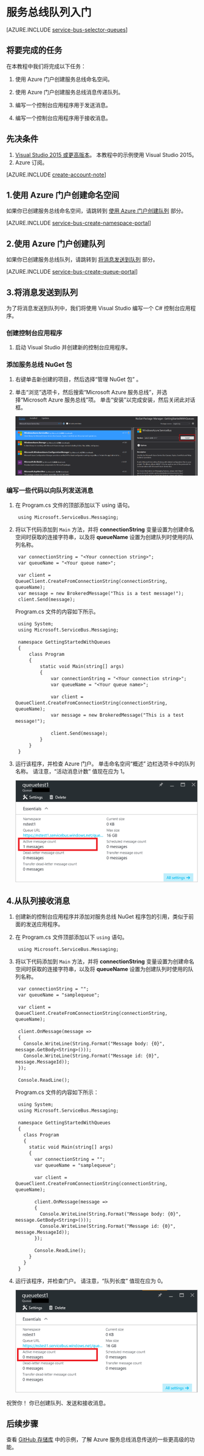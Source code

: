 <properties
    pageTitle="编写使用 Azure 服务总线队列的程序 | Azure"
    description="如何编写用于服务总线消息传送的 C# 控制台应用程序"
    services="service-bus"
    documentationCenter=".net"
    authors="jtaubensee"
    manager="timlt"
    editor=""
    translationtype="Human Translation" />
<tags
    ms.service="service-bus"
    ms.devlang="tbd"
    ms.topic="hero-article"
    ms.tgt_pltfrm="dotnet"
    ms.workload="na"
    ms.date="11/30/2016"
    ms.author="jotaub;sethm"
    wacn.date="04/17/2017"
    ms.sourcegitcommit="7cc8d7b9c616d399509cd9dbdd155b0e9a7987a8"
    ms.openlocfilehash="34911e5ffcf8392691c0a895c24138c4587e683a"
    ms.lasthandoff="04/07/2017" />

# <a name="get-started-with-service-bus-queues"></a>服务总线队列入门

[AZURE.INCLUDE [service-bus-selector-queues](../../includes/service-bus-selector-queues.md)]

## <a name="what-will-be-accomplished"></a>将要完成的任务

在本教程中我们将完成以下任务：

1. 使用 Azure 门户创建服务总线命名空间。

2. 使用 Azure 门户创建服务总线消息传递队列。

3. 编写一个控制台应用程序用于发送消息。

4. 编写一个控制台应用程序用于接收消息。

## <a name="prerequisites"></a>先决条件
1. [Visual Studio 2015 或更高版本](http://www.visualstudio.com)。 本教程中的示例使用 Visual Studio 2015。
2. Azure 订阅。

[AZURE.INCLUDE [create-account-note](../../includes/create-account-note.md)]

## <a name="1-create-a-namespace-using-the-azure-portal"></a>1.使用 Azure 门户创建命名空间

如果你已创建服务总线命名空间，请跳转到 [使用 Azure 门户创建队列](#2-create-a-queue-using-the-azure-portal) 部分。

[AZURE.INCLUDE [service-bus-create-namespace-portal](../../includes/service-bus-create-namespace-portal.md)]

## <a name="2-create-a-queue-using-the-azure-portal"></a>2.使用 Azure 门户创建队列

如果你已创建服务总线队列，请跳转到 [将消息发送到队列](#3-send-messages-to-the-queue) 部分。

[AZURE.INCLUDE [service-bus-create-queue-portal](../../includes/service-bus-create-queue-portal.md)]

## <a name="3-send-messages-to-the-queue"></a>3.将消息发送到队列

为了将消息发送到队列中，我们将使用 Visual Studio 编写一个 C# 控制台应用程序。

### <a name="create-a-console-application"></a>创建控制台应用程序

1. 启动 Visual Studio 并创建新的控制台应用程序。

### <a name="add-the-service-bus-nuget-package"></a>添加服务总线 NuGet 包

1. 右键单击新创建的项目，然后选择“管理 NuGet 包” 。

2. 单击“浏览”选项卡，然后搜索“Microsoft Azure 服务总线”，并选择“Microsoft Azure 服务总线”项。 单击“安装”以完成安装，然后关闭此对话框。

    ![选择 NuGet 包][nuget-pkg]

### <a name="write-some-code-to-send-a-message-to-the-queue"></a>编写一些代码以向队列发送消息

1. 在 Program.cs 文件的顶部添加以下 using 语句。

        using Microsoft.ServiceBus.Messaging;

2. 将以下代码添加到 `Main` 方法，并将 **connectionString** 变量设置为创建命名空间时获取的连接字符串，以及将 **queueName** 设置为创建队列时使用的队列名称。

        var connectionString = "<Your connection string>";
        var queueName = "<Your queue name>";

        var client = QueueClient.CreateFromConnectionString(connectionString, queueName);
        var message = new BrokeredMessage("This is a test message!");
        client.Send(message);

    Program.cs 文件的内容如下所示。

        using System;
        using Microsoft.ServiceBus.Messaging;

        namespace GettingStartedWithQueues
        {
            class Program
            {
                static void Main(string[] args)
                {
                    var connectionString = "<Your connection string>";
                    var queueName = "<Your queue name>";

                    var client = QueueClient.CreateFromConnectionString(connectionString, queueName);
                    var message = new BrokeredMessage("This is a test message!");

                    client.Send(message);
                }
            }
        }

3. 运行该程序，并检查 Azure 门户。 单击命名空间“概述”  边栏选项卡中的队列名称。 请注意，“活动消息计数”  值现在应为 1。

      ![消息计数][queue-message]

## <a name="4-receive-messages-from-the-queue"></a>4.从队列接收消息

1. 创建新的控制台应用程序并添加对服务总线 NuGet 程序包的引用，类似于前面的发送应用程序。

2. 在 Program.cs 文件顶部添加以下 `using` 语句。

        using Microsoft.ServiceBus.Messaging;

3. 将以下代码添加到 `Main` 方法，并将 **connectionString** 变量设置为创建命名空间时获取的连接字符串，以及将 **queueName** 设置为创建队列时使用的队列名称。

        var connectionString = "";
        var queueName = "samplequeue";

        var client = QueueClient.CreateFromConnectionString(connectionString, queueName);

        client.OnMessage(message =>
        {
          Console.WriteLine(String.Format("Message body: {0}", message.GetBody<String>()));
          Console.WriteLine(String.Format("Message id: {0}", message.MessageId));
        });

        Console.ReadLine();

    Program.cs 文件的内容如下所示：

        using System;
        using Microsoft.ServiceBus.Messaging;

        namespace GettingStartedWithQueues
        {
          class Program
          {
            static void Main(string[] args)
            {
              var connectionString = "";
              var queueName = "samplequeue";

              var client = QueueClient.CreateFromConnectionString(connectionString, queueName);

              client.OnMessage(message =>
              {
                Console.WriteLine(String.Format("Message body: {0}", message.GetBody<String>()));
                Console.WriteLine(String.Format("Message id: {0}", message.MessageId));
              });

              Console.ReadLine();
            }
          }
        }

4. 运行该程序，并检查门户。 请注意，“队列长度”  值现在应为 0。

    ![队列长度][queue-message-receive]

祝贺你！ 你已创建队列、发送和接收消息。

## <a name="next-steps"></a>后续步骤

查看 [GitHub 存储库](https://github.com/Azure-Samples/azure-servicebus-messaging-samples) 中的示例，了解 Azure 服务总线消息传送的一些更高级的功能。

<!--Image references-->

[nuget-pkg]: ./media/service-bus-dotnet-get-started-with-queues/nuget-package.png
[queue-message]: ./media/service-bus-dotnet-get-started-with-queues/queue-message.png
[queue-message-receive]: ./media/service-bus-dotnet-get-started-with-queues/queue-message-receive.png

<!--Reference style links - using these makes the source content way more readable than using inline links-->

[github-samples]: https://github.com/Azure-Samples/azure-servicebus-messaging-samples
